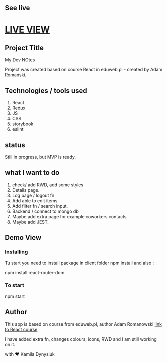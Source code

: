 ## See live

# <a href="https://kamiladyn.github.io/my-dev-notes/#/notes">LIVE VIEW</a>

## Project Title

My Dev NOtes

Project was created based on course React in eduweb.pl - created by Adam Romański.

## Technologies / tools used

1. React
2. Redux
3. JS
4. CSS
5. storybook
6. eslint

## status

Still in progress, but MVP is ready.

## what I want to do

1. check/ add RWD, add some styles
2. Details page.
3. Log page / logout fn
4. Add able to edit items.
5. Add filter fn / search input.
6. Backend / connect to mongo db
7. Maybe add extra page for example coworkers contacts
8. Maybe add JEST.

## Demo View

<!-- <img src="./demo/demo.gif" width="500" height="400" /> -->

### Installing

Tu start you need to install package in client folder npm install
and also :

npm install react-router-dom

### To start

npm start

## Author

This app is based on course from eduweb.pl, author Adam Romanowski <a href="https://eduweb.pl/programowanie-i-www/reactjs/react-od-podstaw" >link to React course</a>

I have added extra fn, changes colours, icons, RWD and I am still working on it.

with ❤️ Kamila Dynysiuk

